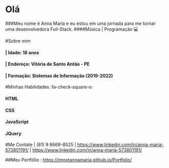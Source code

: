 # Olá 
###Meu nome é Anna Maria e eu estou em uma jornada para me tornar uma desenvolvedora Full-Stack.
####Música | Programação 💻

#Sobre mim 
#### | Idade:  18 anos
#### | Endereço: Vitória de Santo Antão - PE
#### | Formação: Sistemas de Informação (2019-2022)

#Minhas Habilidades  :fa-check-square-o:
#### HTML
#### CSS
#### JavaScript
#### JQuery

#Me Contate 
| (81) 9 8669-8525
|  https://www.linkedin.com/in/anna-maria-573801191/
| https://www.linkedin.com/in/anna-maria-573801191/

##Meu Portfólio : https://imnotannamaria.github.io/Portfolio/
